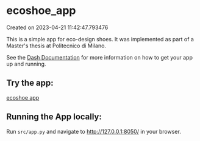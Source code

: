 # ecoshoe_app

Created on 2023-04-21 11:42:47.793476

This is a simple app for eco-design shoes. It was implemented as part of a Master's thesis at Politecnico di Milano.

See the [Dash Documentation](https://dash.plotly.com/introduction) for more information on how to get your app up and running.

## Try the app:
[ecoshoe app](https://ecoshoe-app.onrender.com/)

## Running the App locally:

Run `src/app.py` and navigate to http://127.0.0.1:8050/ in your browser.
